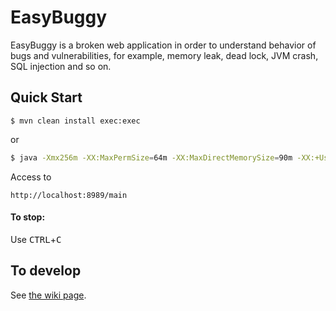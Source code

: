 EasyBuggy
=

EasyBuggy is a broken web application in order to understand behavior of bugs and vulnerabilities, for example, memory leak, dead lock, JVM crash, SQL injection and so on.

Quick Start
-

    $ mvn clean install exec:exec

or

```bash
$ java -Xmx256m -XX:MaxPermSize=64m -XX:MaxDirectMemorySize=90m -XX:+UseSerialGC -Xloggc:logs/gc.log -XX:+PrintHeapAtGC -XX:+PrintGCDetails -XX:+PrintGCDateStamps -XX:+UseGCLogFileRotation -XX:NumberOfGCLogFiles=5 -XX:GCLogFileSize=10M -XX:GCTimeLimit=15 -XX:GCHeapFreeLimit=50 -XX:+HeapDumpOnOutOfMemoryError -XX:HeapDumpPath=logs/ -XX:ErrorFile=logs/hs_err_pid%p.log -XX:NativeMemoryTracking=summary -agentlib:jdwp=transport=dt_socket,server=y,address=9009,suspend=n -Dderby.stream.error.file=logs/derby.log -Dderby.infolog.append=true -Dderby.language.logStatementText=true -Dderby.locks.deadlockTrace=true -Dderby.locks.monitor=true -Dderby.storage.rowLocking=true -Dcom.sun.management.jmxremote -Dcom.sun.management.jmxremote.port=7900 -Dcom.sun.management.jmxremote.ssl=false -Dcom.sun.management.jmxremote.authenticate=false -jar easybuggy.jar 
```

Access to

    http://localhost:8989/main

#### To stop:

  Use <kbd>CTRL</kbd>+<kbd>C</kbd>

    
To develop
-
   
See [the wiki page](https://github.com/k-tamura/easybuggy/wiki#to-develop-on-eclipse).

